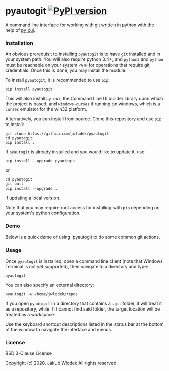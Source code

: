 # pyautogit [![PyPI version](https://badge.fury.io/py/pyautogit.svg)](https://badge.fury.io/py/pyautogit)

A command line interface for working with git written in python with the help of [py_cui](https://github.com/jwlodek/py_cui).

### Installation

An obvious prerequisit to installing `pyautogit` is to have `git` installed and in your system path. You will also require python 3.4+, and
`python3` and `python` must be reachable on your system `PATH` for operations that require git credentials.
Once this is done, you may install the module.

To install `pyautogit`, it is recommended to use `pip`:
```
pip install pyautogit
```
This will also install `py_cui`, the Command Line UI builder library upon which the project is based, and `windows-curses` if running on windows, which is a `curses` emulator for the win32 platform.

Alternatively, you can install from source. Clone this repository and use `pip` to install:
```
git clone https://github.com/jwlodek/pyautogit
cd pyautogit
pip install .
```
If `pyautogit` is already installed and you would like to update it, use:
```
pip install --upgrade pyautogit
```
or
```
cd pyautogit
git pull
pip install --upgrade .
```
if updating a local version.

Note that you may require root access for installing with `pip` depending on your system's python configuration.

### Demo

Below is a quick demo of using `pyautogit to do some common git actions.

### Usage

Once `pyautogit` is installed, open a command line client (note that Windows Terminal is not yet supported), then navigate to a directory and type:
```
pyautogit
```
You can also specify an external directory:
```
pyautogit -w /home/jwlodek/repos
```
If you open `pyautogit` in a directory that contains a `.git` folder, it will treat it as a repository, while if it cannot find said folder, the target location will be treated as a workspace.

Use the keyboard shortcut descriptions listed in the status bar at the bottom of the window to navigate the interface and menus.

### License

BSD 3-Clause License

Copyright (c) 2020, Jakub Wlodek
All rights reserved.